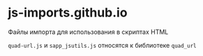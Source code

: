 # js-imports.github.io
Файлы импорта для использования в скриптах HTML

`quad-url.js` и `sapp_jsutils.js` относятся к библиотеке `quad_url`
